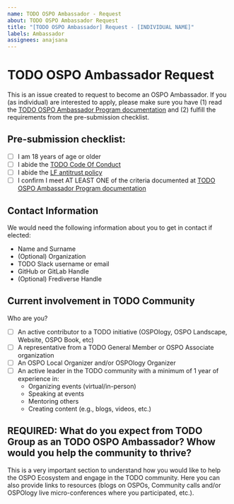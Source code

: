 ```yaml
---
name: TODO OSPO Ambassador - Request
about: TODO OSPO Ambassador Request
title: "[TODO OSPO Ambassador] Request - [INDIVIDUAL NAME]"
labels: Ambassador
assignees: anajsana
---
```


# TODO OSPO Ambassador Request

This is an issue created to request to become an OSPO Ambassador. If you (as individual) are interested to apply, please make sure you have (1) read the [TODO OSPO Ambassador Program documentation](https://github.com/todogroup/governance/blob/main/TODO-OSPO-Ambassador-Program.md)
and (2) fulfill the requirements from the pre-submission checklist.

## Pre-submission checklist:

- [ ] I am 18 years of age or older
- [ ] I abide the [TODO Code Of Conduct](https://todogroup.org/code-of-conduct/)
- [ ] I abide the [LF antitrust policy](https://www.linuxfoundation.org/legal/antitrust-policy)
- [ ] I confirm I meet AT LEAST ONE of the criteria documented at [TODO OSPO Ambassador Program documentation](https://github.com/todogroup/governance/blob/main/TODO-OSPO-Ambassador-Program.md)

## Contact Information

We would need the following information about you to get in contact if elected:

- Name and Surname
- (Optional) Organization
- TODO Slack username or email
- GitHub or GitLab Handle
- (Optional) Frediverse Handle

## Current involvement in TODO Community

Who are you?

- [ ] An active contributor to a TODO initiative (OSPOlogy, OSPO Landscape, Website, OSPO Book, etc)
- [ ] A representative from a TODO General Member or OSPO Associate organization
- [ ] An OSPO Local Organizer and/or OSPOlogy Organizer
- [ ] An active leader in the TODO community with a minimum of 1 year of experience in:
    * Organizing events (virtual/in-person)
    * Speaking at events
    * Mentoring others 
    * Creating content (e.g., blogs, videos, etc.)

## REQUIRED: What do you expect from TODO Group as an TODO OSPO Ambassador? Whow would you help the community to thrive?

This is a very important section to understand how you would like to help the OSPO Ecosystem and engage in the TODO community. 
Here you can also provide links to resources (blogs on OSPOs, Community calls and/or OSPOlogy live micro-conferences where you participated, etc.).
